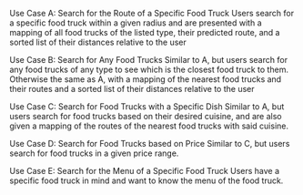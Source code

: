 Use Case A: Search for the Route of a Specific Food Truck
  Users search for a specific food truck within a given radius and are presented with a mapping of all food trucks of the listed type, their predicted route, and a sorted list of their distances relative to the user

Use Case B: Search for Any Food Trucks
  Similar to A, but users search for any food trucks of any type to see which is the closest food truck to them. Otherwise the same as A, with a mapping of the nearest food trucks and their routes and a sorted list of their distances relative to the user

Use Case C: Search for Food Trucks with a Specific Dish
  Similar to A, but users search for food trucks based on their desired cuisine, and are also given a mapping of the routes of the nearest food trucks with said cuisine. 
 
Use Case D: Search for Food Trucks based on Price
  Similar to C, but users search for food trucks in a given price range.
  
Use Case E: Search for the Menu of a Specific Food Truck
	Users have a specific food truck in mind and want to know the menu of the food truck.

	


